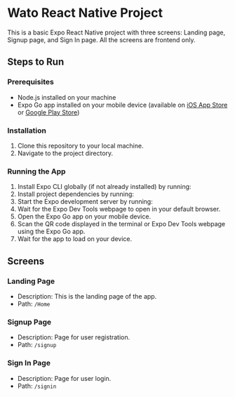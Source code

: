 # Wato React Native Project

This is a basic Expo React Native project with three screens: Landing page, Signup page, and Sign In page. All the screens are frontend only.

## Steps to Run

### Prerequisites
- Node.js installed on your machine
- Expo Go app installed on your mobile device (available on [iOS App Store](https://apps.apple.com/us/app/expo-go/id982107779) or [Google Play Store](https://play.google.com/store/apps/details?id=host.exp.exponent))

### Installation
1. Clone this repository to your local machine.
2. Navigate to the project directory.

### Running the App
1. Install Expo CLI globally (if not already installed) by running:
2. Install project dependencies by running:
3. Start the Expo development server by running:
4. Wait for the Expo Dev Tools webpage to open in your default browser.
5. Open the Expo Go app on your mobile device.
6. Scan the QR code displayed in the terminal or Expo Dev Tools webpage using the Expo Go app.
7. Wait for the app to load on your device.

## Screens

### Landing Page
- Description: This is the landing page of the app.
- Path: `/Home`

### Signup Page
- Description: Page for user registration.
- Path: `/signup`

### Sign In Page
- Description: Page for user login.
- Path: `/signin`



